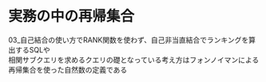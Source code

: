 # 実務の中の再帰集合
03_自己結合の使い方でRANK関数を使わず、自己非当直結合でランキングを算出するSQLや  
相関サブクエリを求めるクエリの礎となっている考え方はフォンノイマンによる再帰集合を使った自然数の定義である  
``` sql

